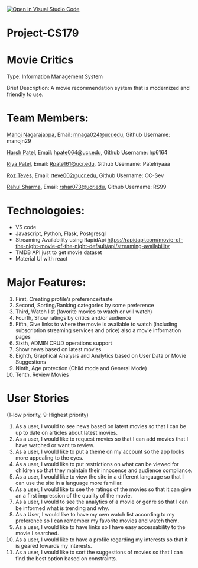 [![Open in Visual Studio Code](https://classroom.github.com/assets/open-in-vscode-718a45dd9cf7e7f842a935f5ebbe5719a5e09af4491e668f4dbf3b35d5cca122.svg)](https://classroom.github.com/online_ide?assignment_repo_id=11509562&assignment_repo_type=AssignmentRepo)
# Project-CS179


# Movie Critics

Type: Information Management System

Brief Description: 
A movie recommendation system that is modernized and friendly to use.



# Team Members:
[Manoj Nagarajappa](https://github.com/manojn29), Email: mnaga024@ucr.edu, Github Username: manojn29

[Harsh Patel](https://github.com/hp6164), Email: hpate064@ucr.edu, Github Username: hp6164

[Riya Patel](https://github.com/Patelriyaaa), Email: Rpate161@ucr.edu, Github Username: Patelriyaaa

[Roz Teves](https://github.com/CC-Sev), Email: rteve002@ucr.edu, Github Username: CC-Sev

[Rahul Sharma](https://github.com/RS99), Email: rshar073@ucr.edu, Github Username: RS99




# Technologoies:
- VS code
- Javascript, Python, Flask, Postgresql
- Streaming Availability using RapidApi  https://rapidapi.com/movie-of-the-night-movie-of-the-night-default/api/streaming-availability
- TMDB API just to get movie dataset
- Material UI with react

# Major Features:

1. First, Creating profile’s preference/taste
2. Second, Sorting/Ranking categories by some preference
3. Third, Watch list (favorite movies to watch or will watch)
4. Fourth, Show ratings by critics and/or audience
5. Fifth, Give links to where the movie is available to watch (including subscription streaming services and price) also a movie information pages
6. Sixth, ADMIN CRUD operations support
7. Show news based on latest movies 
8. Eighth, Graphical Analysis and Analytics based on User Data or Movie Suggestions
9. Ninth, Age protection (Child mode and General Mode)
10. Tenth, Review Movies 



# User Stories
(1-low priority, 9-Highest priority)

1. As a user, I would to see news based on latest movies so that I can be up to date on articles about latest movies.
2. As a user, I would like to request movies so that I can add movies that I have watched or want to review.
3. As a user, I would like to put a theme on my account so the app looks more appealing to the eyes.
4. As a user, I would like to put restrictions on what can be viewed for children so that they maintain their innocence and audience compliance.
5. As a user, I would like to view the site in a different langauge so that I can use the site in a language more familiar.
6. As a user, I would like to see the ratings of the movies so that it can give an a first impression of the quality of the movie.
7. As a user, I would to see the analytics of a movie or genre so that I can be informed what is trending and why.
8. As a User, I would like to have my own watch list according to my preference so I can remember my favorite movies and watch them.
9. As a user, I would like to have links so I have easy accessability to the movie I searched.
10. As a user, I would like to have a profile regarding my interests so that it is geared towards my interests.
11. As a user, I would like to sort the suggestions of movies so that I can find the best option based on constraints.







